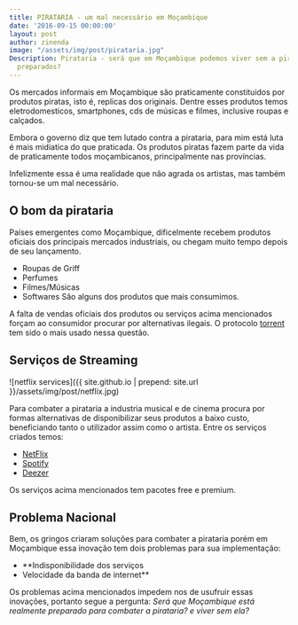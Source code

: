 ```yaml
---
title: PIRATARIA - um mal necessário em Moçambique
date: '2016-09-15 00:00:00'
layout: post
author: zinenda
image: "/assets/img/post/pirataria.jpg"
Description: Pirataria - será que em Moçambique podemos viver sem a pirataria? Estamos
  preparados?
---
```


Os mercados informais em Moçambique são praticamente constituidos por produtos piratas, isto é, replicas dos originais.
Dentre esses produtos temos eletrodomesticos, smartphones, cds de músicas e filmes, inclusive roupas e calçados.

Embora o governo diz que tem lutado contra a pirataria, para mim está luta é mais midiatica do que praticada.
Os produtos piratas fazem parte da vida de praticamente todos moçambicanos, principalmente nas províncias.

Infelizmente essa é uma realidade que não agrada os artistas, mas também tornou-se um mal necessário.

## O bom da pirataria


Países emergentes como Moçambique, dificelmente recebem produtos oficiais dos principais mercados industriais, ou chegam muito tempo depois de seu lançamento.
* Roupas de Griff
* Perfumes
* Filmes/Músicas
* Softwares
São alguns dos produtos que mais consumimos.

A falta de vendas oficiais dos produtos ou serviços acima mencionados forçam ao consumidor procurar por alternativas ilegais. 
O protocolo [torrent](http://www.bittorrent.com/) tem sido o mais usado nessa questão.

## Serviços de Streaming

![netflix services]({{ site.github.io | prepend: site.url }}/assets/img/post/netflix.jpg)

Para combater a pirataria a industria musical e de cinema procura por formas alternativas de disponibilizar seus produtos a baixo custo, beneficiando tanto o utilizador assim como o artista.
Entre os serviços criados temos:
* [NetFlix](https://www.netflix.com/mz/)
* [Spotify](https://www.spotify.com)
* [Deezer](http://www.deezer.com/)

Os serviços acima mencionados tem pacotes free e premium.

## Problema Nacional

Bem, os gringos criaram soluções para combater a pirataria porém em Moçambique essa inovação tem dois problemas para sua implementação:
* **Indisponibilidade dos serviços
* Velocidade da banda de internet**

Os problemas acima mencionados impedem nos de usufruir essas inovações, portanto segue a pergunta: *Será que Moçambique está realmente preparado para combater a pirataria? e viver sem ela?*